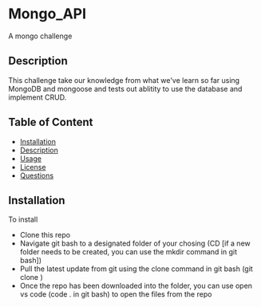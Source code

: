 # Mongo_API
A mongo challenge

## Description
This challenge take our knowledge from what we've learn so far using MongoDB and mongoose and tests out ablitity to use the database and implement CRUD.

## Table of Content
- [Installation](#installation)
- [Description](#description)
- [Usage](#usage)
- [License](#license)
- [Questions](#questions)

## Installation
To install 
- Clone this repo
- Navigate git bash to a designated folder of your chosing (CD [if a new folder needs to be created, you can use the mkdir command in git bash])
- Pull the latest update from git using the clone command in git bash (git clone )
- Once the repo has been downloaded into the folder, you can use open vs code (code . in git bash) to open the files from the repo


